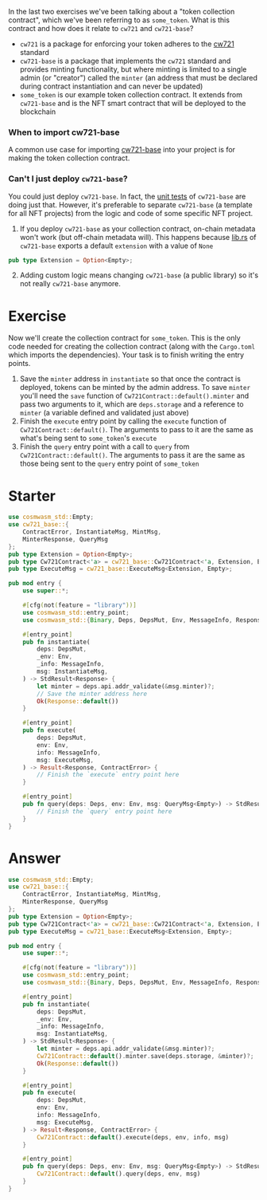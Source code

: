 <!---
Course: 2 
Lesson: 1
Exercise: 5

Title: When to use `cw721-base`
Filename: lib.rs

Storyline placeholder:
>
-->

In the last two exercises we've been talking about a "token collection contract", which we've been referring to as `some_token`. What is this contract and how does it relate to `cw721` and `cw721-base`?

- `cw721` is a package for enforcing your token adheres to the [cw721](https://github.com/CosmWasm/cw-nfts/blob/main/packages/cw721/README.md) standard
- `cw721-base` is a package that implements the `cw721` standard and provides minting functionality, but where minting is limited to a single admin (or "creator") called the `minter` (an address that must be declared during contract instantiation and can never be updated)
- `some_token` is our example token collection contract. It extends from `cw721-base` and is the NFT smart contract that will be deployed to the blockchain

### When to import cw721-base

A common use case for importing [cw721-base](https://crates.io/crates/cw721-base) into your project is for making the token collection contract.

### Can't I just deploy `cw721-base`?

You could just deploy `cw721-base`. In fact, the [unit tests](https://github.com/CosmWasm/cw-nfts/blob/main/contracts/cw721-base/src/contract_tests.rs) of `cw721-base` are doing just that. However, it's preferable to separate `cw721-base` (a template for all NFT projects) from the logic and code of some specific NFT project.

1. If you deploy `cw721-base` as your collection contract, on-chain metadata won't work (but off-chain metadata will). This happens because [lib.rs](https://github.com/CosmWasm/cw-nfts/blob/main/contracts/cw721-base/src/lib.rs#L14-L15) of `cw721-base` exports a default `extension` with a value of `None`

```rs
pub type Extension = Option<Empty>;
```

2. Adding custom logic means changing `cw721-base` (a public library) so it's not really `cw721-base` anymore.

# Exercise

Now we'll create the collection contract for `some_token`. This is the only code needed for creating the collection contract (along with the `Cargo.toml` which imports the dependencies). Your task is to finish writing the entry points.

1. Save the `minter` address in `instantiate` so that once the contract is deployed, tokens can be minted by the admin address. To save `minter` you'll need the `save` function of `Cw721Contract::default().minter` and pass two arguments to it, which are `deps.storage` and a reference to `minter` (a variable defined and validated just above)
2. Finish the `execute` entry point by calling the `execute` function of `Cw721Contract::default()`. The arguments to pass to it are the same as what's being sent to `some_token`'s `execute`
3. Finish the `query` entry point with a call to `query` from `Cw721Contract::default()`. The arguments to pass it are the same as those being sent to the `query` entry point of `some_token`

# Starter

```rs
use cosmwasm_std::Empty;
use cw721_base::{
    ContractError, InstantiateMsg, MintMsg, 
    MinterResponse, QueryMsg
};
pub type Extension = Option<Empty>;
pub type Cw721Contract<'a> = cw721_base::Cw721Contract<'a, Extension, Empty, Empty, Empty>;
pub type ExecuteMsg = cw721_base::ExecuteMsg<Extension, Empty>;

pub mod entry {
    use super::*;

    #[cfg(not(feature = "library"))]
    use cosmwasm_std::entry_point;
    use cosmwasm_std::{Binary, Deps, DepsMut, Env, MessageInfo, Response, StdResult};

    #[entry_point]
    pub fn instantiate(
        deps: DepsMut,
        _env: Env,
        _info: MessageInfo,
        msg: InstantiateMsg,
    ) -> StdResult<Response> {
        let minter = deps.api.addr_validate(&msg.minter)?;
        // Save the minter address here
        Ok(Response::default())
    }

    #[entry_point]
    pub fn execute(
        deps: DepsMut,
        env: Env,
        info: MessageInfo,
        msg: ExecuteMsg,
    ) -> Result<Response, ContractError> {
        // Finish the `execute` entry point here
    }

    #[entry_point]
    pub fn query(deps: Deps, env: Env, msg: QueryMsg<Empty>) -> StdResult<Binary> {
        // Finish the `query` entry point here
    }
}
```

# Answer

```rs
use cosmwasm_std::Empty;
use cw721_base::{
    ContractError, InstantiateMsg, MintMsg, 
    MinterResponse, QueryMsg
};
pub type Extension = Option<Empty>;
pub type Cw721Contract<'a> = cw721_base::Cw721Contract<'a, Extension, Empty, Empty, Empty>;
pub type ExecuteMsg = cw721_base::ExecuteMsg<Extension, Empty>;

pub mod entry {
    use super::*;

    #[cfg(not(feature = "library"))]
    use cosmwasm_std::entry_point;
    use cosmwasm_std::{Binary, Deps, DepsMut, Env, MessageInfo, Response, StdResult};

    #[entry_point]
    pub fn instantiate(
        deps: DepsMut,
        _env: Env,
        _info: MessageInfo,
        msg: InstantiateMsg,
    ) -> StdResult<Response> {
        let minter = deps.api.addr_validate(&msg.minter)?;
        Cw721Contract::default().minter.save(deps.storage, &minter)?;
        Ok(Response::default())
    }

    #[entry_point]
    pub fn execute(
        deps: DepsMut,
        env: Env,
        info: MessageInfo,
        msg: ExecuteMsg,
    ) -> Result<Response, ContractError> {
        Cw721Contract::default().execute(deps, env, info, msg)
    }

    #[entry_point]
    pub fn query(deps: Deps, env: Env, msg: QueryMsg<Empty>) -> StdResult<Binary> {
        Cw721Contract::default().query(deps, env, msg)
    }
}
```
